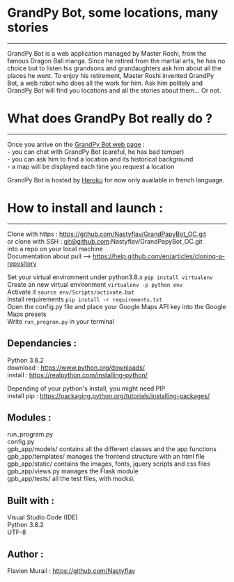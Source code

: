 # GrandPy Bot, some locations, many stories
----------------
GrandPy Bot is a web application managed by Master Roshi, from the famous Dragon Ball manga. Since he retired from the martial arts,
he has no choice but to listen his grandsons and grandaughters ask him about all the places he went. To enjoy his retirement, Master Roshi
invented GrandPy Bot, a web robot who does all the work for him.
Ask him politely and GrandPy Bot will find you locations and all the stories about them... Or not.

# What does GrandPy Bot really do ?
----------------
Once you arrive on the [GrandPy Bot web page](https://world.openfoodfacts.org/) :\
	- you can chat with GrandPy Bot (careful, he has bad temper) \
	- you can ask him to find a location and its historical background \
	- a map will be displayed each time you request a location

GrandPy Bot is hosted by [Heroku](https://www.heroku.com/)  for now only available in french language.	

# How to install and launch :
--------------
Clone with https : https://github.com/Nastyflav/GrandPapyBot_OC.git \
or clone with SSH : git@github.com:Nastyflav/GrandPapyBot_OC.git \
into a repo on your local machine \
Documentation about pull --> https://help.github.com/en/articles/cloning-a-repository 

Set your virtual environment under python3.8.x `pip install virtualenv`\
Create an new virtual environment `virtualenv -p python env`\
Activate it `source env/Scripts/activate.bat`\
Install requirements `pip install -r requirements.txt`\
Open the config.py file and place your Google Maps API key into the Google Maps presets\
Write `run_program.py` in your terminal 

## Dependancies :

Python 3.8.2 \
download : https://www.python.org/downloads/ \
install : https://realpython.com/installing-python/ 

Depending of your python's install, you might need PIP\
install pip : https://packaging.python.org/tutorials/installing-packages/

## Modules :

run_program.py\
config.py\
gpb_app/models/ contains all the different classes and the app functions\
gpb_app/templates/ manages the frontend structure with an html file \
gpb_app/static/ contains the images, fonts, jquery scripts and css files\
gpb_app/views.py manages the Flask module\
gpb_app/tests/ all the test files, with mocks\

## Built with :

Visual Studio Code (IDE)\
Python 3.8.2\
UTF-8

## Author :

Flavien Murail : https://github.com/Nastyflav